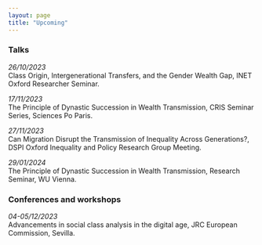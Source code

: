 ```yaml
---
layout: page
title: "Upcoming"
---
```


### Talks

*26/10/2023* <br>
Class Origin, Intergenerational Transfers, and the Gender Wealth Gap, INET Oxford Researcher Seminar. <br>

*17/11/2023* <br>
The Principle of Dynastic Succession in Wealth Transmission, CRIS Seminar Series, Sciences Po Paris. <br>

*27/11/2023* <br>
Can Migration Disrupt the Transmission of Inequality Across Generations?, DSPI Oxford Inequality and Policy Research Group Meeting. <br>

*29/01/2024* <br>
The Principle of Dynastic Succession in Wealth Transmission, Research Seminar, WU Vienna. <br>


### Conferences and workshops

*04-05/12/2023* <br>
Advancements in social class analysis in the digital age, JRC European Commission, Sevilla. <br>